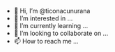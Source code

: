 - 👋 Hi, I’m @ticonacunurana
- 👀 I’m interested in ...
- 🌱 I’m currently learning ...
- 💞️ I’m looking to collaborate on ...
- 📫 How to reach me ...

<!---
ticonacunurana/ticonacunurana is a ✨ special ✨ repository because its `README.md` (this file) appears on your GitHub profile.
You can click the Preview link to take a look at your changes.
--->
